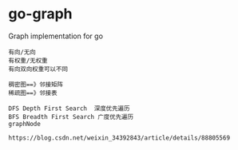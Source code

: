 # go-graph
Graph implementation for go
```
有向/无向
有权重/无权重
有向双向权重可以不同

稠密图==》邻接矩阵
稀疏图==》邻接表

DFS Depth First Search  深度优先遍历
BFS Breadth First Search 广度优先遍历
graphNode

https://blog.csdn.net/weixin_34392843/article/details/88805569
```

